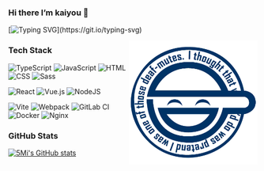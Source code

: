 ### Hi there I’m kaiyou 👋
[![Typing SVG](https://readme-typing-svg.demolab.com?font=Tiny5&size=30&pause=1000&color=000301&width=1000&lines=%F0%9F%98%90+a+silent+observer+%26+front-end+developer;A+madao%2C+samurai%2C+hunter%2C+Witcher%2C++anime+enthusiast%2C+and+gamer.)](https://git.io/typing-svg)

<img align="right" height="250" width="260" alt="" src="https://raw.githubusercontent.com/5Mi/markdown-images/refs/heads/master/images/Shell%20Sticker.gif" />

<!--
**5Mi/5Mi** is a ✨ _special_ ✨ repository because its `README.md` (this file) appears on your GitHub profile.

Here are some ideas to get you started:

- 🔭 I’m currently working on ...
- 🌱 I’m currently learning ...
- 👯 I’m looking to collaborate on ...
- 🤔 I’m looking for help with ...
- 💬 Ask me about ...
- 📫 How to reach me: ...
- 😄 Pronouns: ...
- ⚡ Fun fact: ...
-->

### Tech Stack

![TypeScript](https://img.shields.io/badge/TypeScript-3178C6?logo=typescript&logoColor=fff)
![JavaScript](https://img.shields.io/badge/JavaScript-F7DF1E?logo=javascript&logoColor=000)
![HTML](https://img.shields.io/badge/HTML-%23E34F26.svg?logo=html5&logoColor=white)
![CSS](https://img.shields.io/badge/CSS-1572B6?logo=css3&logoColor=fff)
![Sass](https://img.shields.io/badge/Sass-C69?logo=sass&logoColor=fff)

![React](https://img.shields.io/badge/React-%2320232a.svg?logo=react&logoColor=%2361DAFB)
![Vue.js](https://img.shields.io/badge/Vue.js-4FC08D?logo=vuedotjs&logoColor=fff)
![NodeJS](https://img.shields.io/badge/Node.js-6DA55F?logo=node.js&logoColor=white)

![Vite](https://img.shields.io/badge/Vite-646CFF?logo=vite&logoColor=fff)
![Webpack](https://img.shields.io/badge/-Webpack-8DD6F9?style=flat&logo=webpack&logoColor=white)
![GitLab CI](https://img.shields.io/badge/GitLab%20CI-FC6D26?logo=gitlab&logoColor=fff)
![Docker](https://img.shields.io/badge/Docker-2496ED?logo=docker&logoColor=fff)
![Nginx](https://img.shields.io/badge/-NGINX-009639?style=flat&logo=nginx&logoColor=white)

### GitHub Stats

[![5Mi's GitHub stats](https://github-readme-stats.vercel.app/api?username=5Mi&count_private=true&show_icons=true&theme=onedark)](https://github.com/5Mi)

<!-- [![Readme Card](https://github-readme-stats.vercel.app/api/pin/?username=5Mi&repo=wumi_blog)](https://github.com/5Mi/wumi_blog) -->
